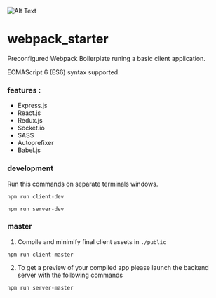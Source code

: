 ![Alt Text](https://webpack.js.org/assets/icon-square-small-slack.png)

# webpack_starter

Preconfigured Webpack Boilerplate runing a basic client application.

ECMAScript 6 (ES6) syntax supported.

### features :

- Express.js
- React.js
- Redux.js
- Socket.io
- SASS
- Autoprefixer
- Babel.js

### development

Run this commands on separate terminals windows.

`npm run client-dev`

`npm run server-dev`

### master

1) Compile and minimify final client assets in `./public`

`npm run client-master`

2) To get a preview of your compiled app please launch the backend server with the following commands

`npm run server-master`
